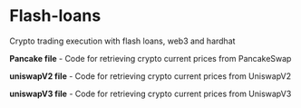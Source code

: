 # Flash-loans
Crypto trading execution with flash loans, web3 and hardhat

**Pancake file** - Code for retrieving crypto current prices from PancakeSwap

**uniswapV2 file** - Code for retrieving crypto current prices from UniswapV2

**uniswapV3 file** - Code for retrieving crypto current prices from UniswapV3
